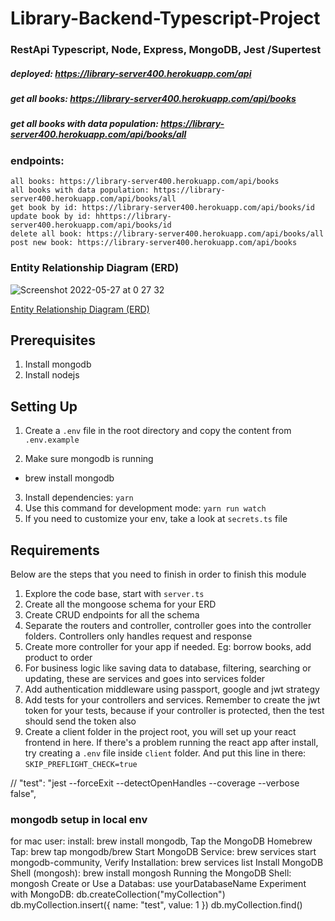 # Library-Backend-Typescript-Project
### RestApi Typescript, Node, Express, MongoDB, Jest /Supertest

##### deployed: https://library-server400.herokuapp.com/api
##### get all books: https://library-server400.herokuapp.com/api/books 
##### get all books with data population: https://library-server400.herokuapp.com/api/books/all 


###  endpoints: 


```
all books: https://library-server400.herokuapp.com/api/books
all books with data population: https://library-server400.herokuapp.com/api/books/all
get book by id: https://library-server400.herokuapp.com/api/books/id
update book by id: hhttps://library-server400.herokuapp.com/api/books/id 
delete all book: https://library-server400.herokuapp.com/api/books/all
post new book: https://library-server400.herokuapp.com/api/books

```

### Entity Relationship Diagram (ERD)



![Screenshot 2022-05-27 at 0 27 32](https://user-images.githubusercontent.com/51766137/170583219-af113de7-46b8-4e48-8967-2c51de649452.png)



[Entity Relationship Diagram (ERD)](https://github.com/moscuet/library-server100/files/8782220/Online.Bookstore.pdf)


## Prerequisites
1. Install mongodb
2. Install nodejs

## Setting Up

1. Create a `.env` file in the root directory and copy the content from `.env.example`

2. Make sure mongodb is running
 - brew install mongodb 
3. Install dependencies: `yarn`
4. Use this command for development mode: `yarn run watch`
5. If you need to customize your env, take a look at `secrets.ts` file

## Requirements

Below are the steps that you need to finish in order to finish this module


1. Explore the code base, start with `server.ts`
2. Create all the mongoose schema for your ERD
3. Create CRUD endpoints for all the schema
4. Separate the routers and controller, controller goes into the controller folders. Controllers only handles request and response
5. Create more controller for your app if needed. Eg: borrow books, add product to order
6. For business logic like saving data to database, filtering, searching or updating, these are services and goes into services folder
7. Add authentication middleware using passport, google and jwt strategy
8. Add tests for your controllers and services. Remember to create the jwt token for your tests, because if your controller is protected, then the test should send the token also
9. Create a client folder in the project root, you will set up your react frontend in here. If there's a problem running the react app after install, try creating a `.env` file inside `client` folder. And put this line in there: `SKIP_PREFLIGHT_CHECK=true`


// "test": "jest --forceExit --detectOpenHandles --coverage --verbose false",


### mongodb setup in local env

for mac user:
install: brew install mongodb,  Tap the MongoDB Homebrew Tap:  brew tap mongodb/brew
 Start MongoDB Service: brew services start mongodb-community, Verify Installation: brew services list
Install MongoDB Shell (mongosh): brew install mongosh
 Running the MongoDB Shell: mongosh
Create or Use a Databas: use yourDatabaseName
Experiment with MongoDB: db.createCollection("myCollection")
db.myCollection.insert({ name: "test", value: 1 })
db.myCollection.find()


